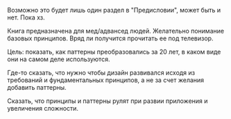 Возможно это будет лишь один раздел в "Предисловии", может быть и нет. Пока хз.

Книга предназначена для мед/адвансед людей. Желательно понимание базовых принципов. Вряд ли получится прочитать ее под телевизор.


Цель: показать, как паттерны преобразовались за 20 лет, в каком виде они на самом деле используются.

Где-то сказать, что нужно чтобы дизайн развивался исходя из требований и фундаментальных принципов, а не за счет желания добавить паттерны.

Сказать, что принципы и паттерны рулят при развии приложения и увеличения сложности.